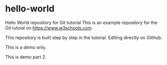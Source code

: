 # hello-world
Hello World repository for Git tutorial
This is an example repository for the Git tutoial on https://www.w3schools.com

This repository is built step by step in the tutorial.
Editing directly on GitHub.


This is a demo only.


This is demo part 2.

